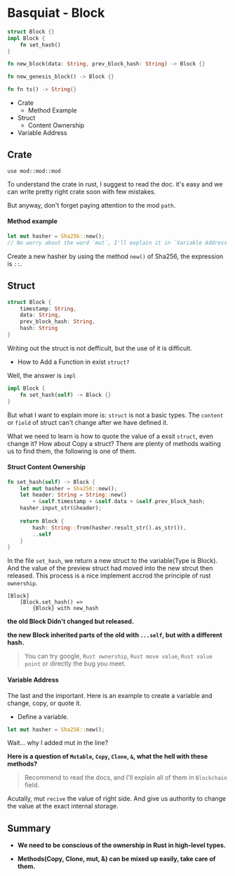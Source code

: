 # Basquiat - Block

```rust
struct Block {}
impl Block {
    fn set_hash()
}

fn new_block(data: String, prev_block_hash: String) -> Block {}

fn new_genesis_block() -> Block {}

fn fn ts() -> String{}

```

+ Crate
  + Method Example
+ Struct 
  + Content Ownership
+ Variable Address

## Crate
```
use mod::mod::mod
```
To understand the crate in rust, I suggest to read the doc. it's easy and we can write pretty right crate soon with few mistakes.

But anyway, don't forget paying attention to the mod `path`.

#### Method example

```rust
let mut hasher = Sha256::new();
// No worry about the word `mut`, I'll explain it in `Variable Address`.
```
Create a new hasher by using the method `new()` of Sha256, the expression is `::`.

## Struct

```rust
struct Block {
    timestamp: String,
    data: String,
    prev_block_hash: String,
    hash: String
}
```
Writing out the struct is not defficult, but the use of it is difficult.

+ How to Add a Function in exist `struct?`

Well, the answer is `impl`

```rust
impl Block {
    fn set_hash(self) -> Block {}
}
```

But what I want to explain more is: `struct` is not a basic types. The `content` or `field` of struct can't change after we have defined it. 

What we need to learn is how to quote the value of a exsit `struct`, even change it? How about Copy a struct? There are plenty of methods waiting us to find them, the following is one of them.

#### Struct Content Ownership

```rust
fn set_hash(self) -> Block {
    let mut hasher = Sha256::new();
    let header: String = String::new()
        + &self.timestamp + &self.data + &self.prev_block_hash;
    hasher.input_str(&header);
    
    return Block {
        hash: String::from(hasher.result_str().as_str()),
        ..self
    }
}
```

In the file `set_hash`, we return a new struct to the variable(Type is Block). And the value of the preview struct had moved into the new strcut then released. This process is a nice implement accrod the principle of rust `ownership`.

```
[Block]
    [Block.set_hash() =>
        {Block} with new_hash
```

__the old Block Didn't changed but released.__

__the new Block inherited parts of the old with `...self`, but with a different hash.__

> You can try google, `Rust ownership`, `Rust move value`, `Rust value point` or directly the bug you meet.

#### Variable Address

The last and the important. Here is an example to create a variable and change, copy, or quote it.

+ Define a variable.

```rust
let mut hasher = Sha256::new();
```
Wait... why I added mut in the line? 

__Here is a question of `Mutable`, `Copy`, `Clone`, `&`, what the hell with these methods?__
> Recommend to read the docs, and I'll explain all of them in `Blockchain` field.

Acutally, mut `recive` the value of right side. And give us authority to change the value at the exact internal storage.

## Summary


+ __We need to be conscious of the ownership in Rust in high-level types.__

+ __Methods(Copy, Clone, mut, &) can be mixed up easily, take care of them.__
